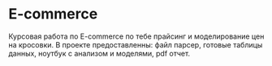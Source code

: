 # E-commerce
Курсовая работа по E-commerce по тебе прайсинг и моделирование цен на кросовки.
В проекте предоставленны: файл парсер, готовые таблицы данных, ноутбук с анализом и моделями, pdf отчет.
